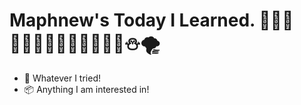 # Maphnew's Today I Learned. 👨🏻‍💻🙆🏻‍♂️🙋🏻‍♂️💁🏻‍♂️🔥⛄️🌪

+ 📐 Whatever I tried!
+ 📦 Anything I am interested in!

